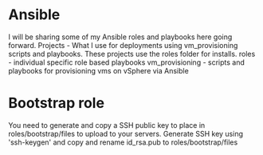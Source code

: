 # Ansible
I will be sharing some of my Ansible roles and playbooks here going forward.
Projects - What I use for deployments using vm_provisioning scripts and playbooks. These projects use the roles folder for installs.
roles - individual specific role based playbooks
vm_provisioning - scripts and playbooks for provisioning vms on vSphere via Ansible

# Bootstrap role
You need to generate and copy a SSH public key to place in roles/bootstrap/files to upload to your servers.
Generate SSH key using 'ssh-keygen' and copy and rename id_rsa.pub to roles/bootstrap/files
